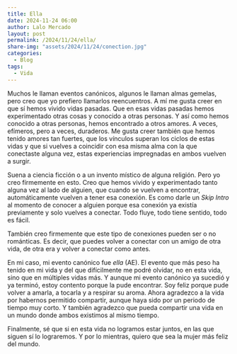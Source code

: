 ```yaml
---
title: Ella
date: 2024-11-24 06:00
author: Lalo Mercado
layout: post
permalink: /2024/11/24/ella/
share-img: "assets/2024/11/24/conection.jpg"
categories:
  - Blog
tags:
  - Vida
---
```

Muchos le llaman eventos canónicos, algunos le llaman almas gemelas, pero creo que yo prefiero llamarlos reencuentros. 
A mí me gusta creer en que sí hemos vivido vidas pasadas. Que en esas vidas pasadas hemos experimentado otras cosas y conocido a otras personas. Y así como hemos conocido a otras personas, hemos encontrado a otros amores. A veces, efímeros, pero a veces, duraderos.
Me gusta creer también que hemos tenido amores tan fuertes, que los vínculos superan los ciclos de estas vidas y que si vuelves a coincidir con esa misma alma con la que conectaste alguna vez, estas experiencias impregnadas en ambos vuelven a surgir.

Suena a ciencia ficción o a un invento místico de alguna religión. Pero yo creo fírmemente en esto. Creo que hemos vivido y experimentado tanto alguna vez al lado de alguien, que cuando se vuelven a encontrar, automáticamente vuelven a tener esa conexión. Es como darle un _Skip Intro_ al momento de conocer a alguien porque esa conexión ya existía previamente y solo vuelves a conectar. Todo fluye, todo tiene sentido, todo es fácil.

También creo firmemente que este tipo de conexiones pueden ser o no románticas. Es decir, que puedes volver a conectar con un amigo de otra vida, de otra era y volver a conectar como antes.

En mi caso, mi evento canónico fue _ella_ (AE). El evento que más peso ha tenido en mi vida y del que difícilmente me podré olvidar, no en esta vida, sino que en múltiples vidas más. Y aunque mi evento canónico ya sucedió y ya terminó, estoy contento porque la pude encontrar. Soy feliz porque pude volver a amarla, a tocarla y a respirar su aroma. Ahora agradezco a la vida por habernos permitido compartir, aunque haya sido por un periodo de tiempo muy corto. Y también agradezco que pueda compartir una vida en un mundo donde ambos existimos al mismo tiempo.

Finalmente, sé que si en esta vida no logramos estar juntos, en las que siguen sí lo lograremos. Y por lo mientras, quiero que sea la mujer más feliz del mundo.
